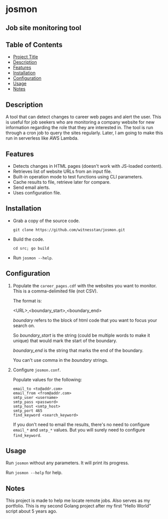 # josmon
Job site monitoring tool
---
## Table of Contents

- [Project Title](#project-title)
- [Description](#description)
- [Features](#features)
- [Installation](#installation)
- [Configuration](#configuration)
- [Usage](#usage)
- [Notes](#notes)

## Description
A tool that can detect changes to career web pages and alert the user. This is useful for job seekers who are monitoring a company website for new information regarding the role that they are interested in. The tool is run through a cron job to query the sites regularly. Later, I am going to make this run in serverless like AWS Lambda.

## Features
- Detects changes in HTML pages (doesn't work with JS-loaded content).
- Retrieves list of website URLs from an input file.
- Built-in operation mode to test functions using CLI parameters.
- Cache results to file, retrieve later for compare.
- Send email alerts.
- Uses configuration file.

## Installation
- Grab a copy of the source code.

  `git clone https://github.com/witnesstan/josmon.git`
- Build the code.

  `cd src; go build`
- Run `josmon --help`.

## Configuration
1. Populate the `career_pages.cdf` with the websites you want to monitor. This is a comma-delimited file (not CSV).

   The format is:
   
   &lt;URL&gt;,&lt;boundary_start&gt;,&lt;boundary_end&gt;

   *boundary* refers to the block of html code that you want to focus your search on.
   
   So *boundary_start* is the string (could be multiple words to make it unique) that would mark the start of the boundary.
   
   *boundary_end* is the string that marks the end of the boundary.

   You can't use comma in the *boundary* strings.
3. Configure `josmon.conf`.

   Populate values for the following:
   ```
   email_to <to@addr.com>
   email_from <from@addr.com>
   smtp_user <username>
   smtp_pass <password>
   smtp_host <smtp_host>
   smtp_port 465
   find_keyword <search_keyword>
   ```

   If you don't need to email the results, there's no need to configure `email_*` and `smtp_*` values. But you will surely need to configure `find_keyword`.
## Usage
Run `josmon` without any parameters. It will print its progress.

Run `josmon --help` for help.

## Notes
This project is made to help me locate remote jobs. Also serves as my portfolio. This is my second Golang project after my first "Hello World" script about 5 years ago.
